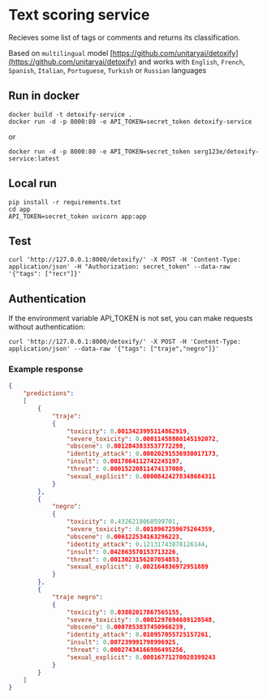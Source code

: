 # Text scoring service

Recieves some list of tags or comments and returns its classification.

Based on `multilingual` model [https://github.com/unitaryai/detoxify](https://github.com/unitaryai/detoxify)
and works with `English`, `French`, `Spanish`, `Italian`, `Portuguese`, `Turkish` or `Russian` languages

## Run in docker

    docker build -t detoxify-service .
    docker run -d -p 8000:80 -e API_TOKEN=secret_token detoxify-service

or

    docker run -d -p 8000:80 -e API_TOKEN=secret_token serg123e/detoxify-service:latest

## Local run

    pip install -r requirements.txt
    cd app
    API_TOKEN=secret_token uvicorn app:app

## Test
    curl 'http://127.0.0.1:8000/detoxify/' -X POST -H 'Content-Type: application/json' -H "Authorization: secret_token" --data-raw '{"tags": ["тест"]}'


## Authentication

If the environment variable API_TOKEN is not set, you can make requests without authentication:

    curl 'http://127.0.0.1:8000/detoxify/' -X POST -H 'Content-Type: application/json' --data-raw '{"tags": ["traje","negro"]}'

###  Example response

```json
{
    "predictions":
    [
        {
            "traje":
            {
                "toxicity": 0.0013423995114862919,
                "severe_toxicity": 0.00011458800145192072,
                "obscene": 0.0012843833537772298,
                "identity_attack": 0.00020291536930017173,
                "insult": 0.0017864112742245197,
                "threat": 0.00015220811474137008,
                "sexual_explicit": 0.00008424278348684311
            }
        },
        {
            "negro":
            {
                "toxicity": 0.4326218068599701,
                "severe_toxicity": 0.0018967259675264359,
                "obscene": 0.006122534163296223,
                "identity_attack": 0.12131743878126144,
                "insult": 0.042863570153713226,
                "threat": 0.0013023156207054853,
                "sexual_explicit": 0.002164836972951889
            }
        },
        {
            "traje negro":
            {
                "toxicity": 0.03802017867565155,
                "severe_toxicity": 0.0001297694689128548,
                "obscene": 0.0007853837450966239,
                "identity_attack": 0.010957055725157261,
                "insult": 0.007239991798996925,
                "threat": 0.00027434166986495256,
                "sexual_explicit": 0.00016771270020399243
            }
        }
    ]
}
```
